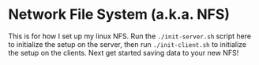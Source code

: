 # Network File System (a.k.a. NFS)

This is for how I set up my linux NFS. Run the `./init-server.sh` script here to initialize the setup on the server, then run `./init-client.sh` to initialize the setup on the clients. Next get started saving data to your new NFS!
